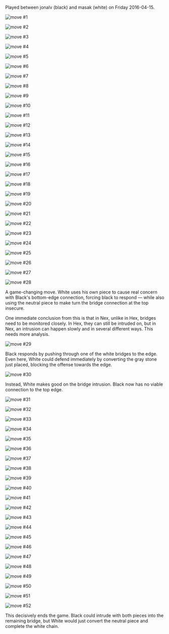 Played between jonalv (black) and masak (white) on Friday 2016-04-15.

![move #1](001.png)

![move #2](002.png)

![move #3](003.png)

![move #4](004.png)

![move #5](005.png)

![move #6](006.png)

![move #7](007.png)

![move #8](008.png)

![move #9](009.png)

![move #10](010.png)

![move #11](011.png)

![move #12](012.png)

![move #13](013.png)

![move #14](014.png)

![move #15](015.png)

![move #16](016.png)

![move #17](017.png)

![move #18](018.png)

![move #19](019.png)

![move #20](020.png)

![move #21](021.png)

![move #22](022.png)

![move #23](023.png)

![move #24](024.png)

![move #25](025.png)

![move #26](026.png)

![move #27](027.png)

![move #28](028.png)

A game-changing move. White uses his own piece to cause real concern with
Black's bottom-edge connection, forcing black to respond &mdash; while also
using the neutral piece to make turn the bridge connection at the top insecure.

One immediate conclusion from this is that in Nex, unlike in Hex, bridges need
to be monitored closely. In Hex, they can still be intruded on, but in Nex, an
intrusion can happen slowly and in several different ways. This needs more
analysis.

![move #29](029.png)

Black responds by pushing through one of the white bridges to the edge. Even
here, White could defend immediately by converting the gray stone just placed,
blocking the offense towards the edge.

![move #30](030.png)

Instead, White makes good on the bridge intrusion. Black now has no viable
connection to the top edge.

![move #31](031.png)

![move #32](032.png)

![move #33](033.png)

![move #34](034.png)

![move #35](035.png)

![move #36](036.png)

![move #37](037.png)

![move #38](038.png)

![move #39](039.png)

![move #40](040.png)

![move #41](041.png)

![move #42](042.png)

![move #43](043.png)

![move #44](044.png)

![move #45](045.png)

![move #46](046.png)

![move #47](047.png)

![move #48](048.png)

![move #49](049.png)

![move #50](050.png)

![move #51](051.png)

![move #52](052.png)

This decisively ends the game. Black could intrude with both pieces into the
remaining bridge, but White would just convert the neutral piece and complete
the white chain.
